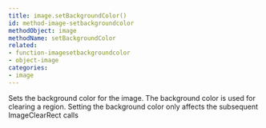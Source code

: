 ```yaml
---
title: image.setBackgroundColor()
id: method-image-setbackgroundcolor
methodObject: image
methodName: setBackgroundColor
related:
- function-imagesetbackgroundcolor
- object-image
categories:
- image
---
```


Sets the background color for the image. The background color is used for clearing a region. Setting the background color only affects the subsequent ImageClearRect calls